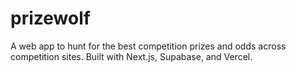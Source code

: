 # prizewolf
A web app to hunt for the best competition prizes and odds across competition sites. Built with Next.js, Supabase, and Vercel.
